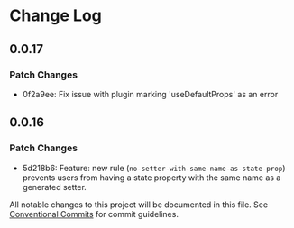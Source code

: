 # Change Log

## 0.0.17

### Patch Changes

- 0f2a9ee: Fix issue with plugin marking 'useDefaultProps' as an error

## 0.0.16

### Patch Changes

- 5d218b6: Feature: new rule (`no-setter-with-same-name-as-state-prop`) prevents users from having a state property with the same name as a generated setter.

All notable changes to this project will be documented in this file.
See [Conventional Commits](https://conventionalcommits.org) for commit guidelines.
